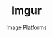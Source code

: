 ---
slug: imgur
title: Imgur
subtitle: Image Platforms
aliases:
    - /ethical-alternatives-to-imgur-and-photobucket/
---